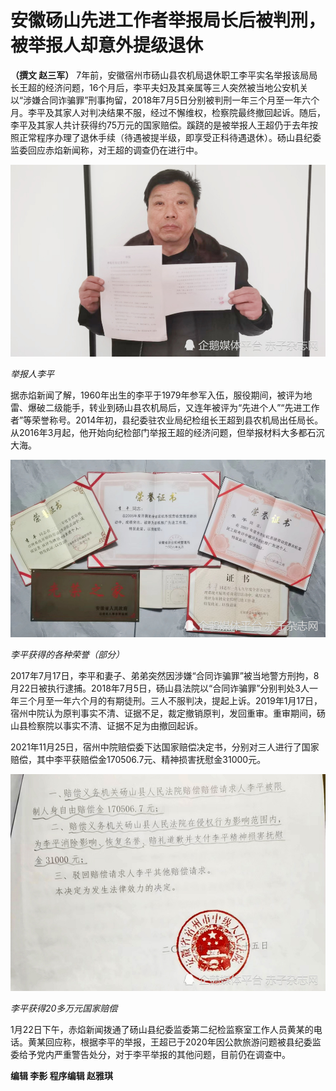 # 安徽砀山先进工作者举报局长后被判刑，被举报人却意外提级退休

**（撰文 赵三军）**
7年前，安徽宿州市砀山县农机局退休职工李平实名举报该局局长王超的经济问题，16个月后，李平夫妇及其亲属等三人突然被当地公安机关以“涉嫌合同诈骗罪”刑事拘留，2018年7月5日分别被判刑一年三个月至一年六个月。李平及其家人对判决结果不服，经过不懈维权，检察院最终撤回起诉。随后，李平及其家人共计获得约75万元的国家赔偿。蹊跷的是被举报人王超仍于去年按照正常程序办理了退休手续（待遇被提半级，即享受正科待遇退休）。砀山县纪委监委回应赤焰新闻称，对王超的调查仍在进行中。

![4ab93e3e998742d00b8fc6e4d34b9675.jpg](https://raw.githubusercontent.com/qqhsx/qqnews_image/main/2024/01/23/安徽砀山先进工作者举报局长后被判刑，被举报人却意外提级退休/4ab93e3e998742d00b8fc6e4d34b9675.jpg)

_举报人李平_

据赤焰新闻了解，1960年出生的李平于1979年参军入伍，服役期间，被评为地雷、爆破二级能手，转业到砀山县农机局后，又连年被评为“先进个人”“先进工作者”等荣誉称号。2014年初，县纪委驻农业局纪检组长王超到县农机局出任局长。从2016年3月起，他开始向纪检部门举报王超的经济问题，但举报材料大多都石沉大海。

![37a812d67f955ad491857ebbd154b6ae.jpg](https://raw.githubusercontent.com/qqhsx/qqnews_image/main/2024/01/23/安徽砀山先进工作者举报局长后被判刑，被举报人却意外提级退休/37a812d67f955ad491857ebbd154b6ae.jpg)

_李平获得的各种荣誉（部分）_

2017年7月17日，李平和妻子、弟弟突然因涉嫌“合同诈骗罪”被当地警方刑拘，8月22日被执行逮捕。2018年7月5日，砀山县法院以“合同诈骗罪”分别判处3人一年三个月至一年六个月的有期徒刑。三人不服判决，提起上诉。2019年1月17日，宿州中院认为原判事实不清、证据不足，裁定撤销原判，发回重审。重审期间，砀山县检察院以事实不清、证据不足为由撤回起诉。

2021年11月25日，宿州中院赔偿委下达国家赔偿决定书，分别对三人进行了国家赔偿，其中李平获赔偿金170506.7元、精神损害抚慰金31000元。

![05bc3ce1cbf8e18a1ecfe937ed0507d9.jpg](https://raw.githubusercontent.com/qqhsx/qqnews_image/main/2024/01/23/安徽砀山先进工作者举报局长后被判刑，被举报人却意外提级退休/05bc3ce1cbf8e18a1ecfe937ed0507d9.jpg)

 _李平获得20多万元国家赔偿_

1月22日下午，赤焰新闻拨通了砀山县纪委监委第二纪检监察室工作人员黄某的电话。黄某回应称，根据李平的举报，王超已于2020年因公款旅游问题被县纪委监委给予党内严重警告处分，对于李平举报的其他问题，目前仍在调查中。

**编辑 李影 程序编辑 赵雅琪**


